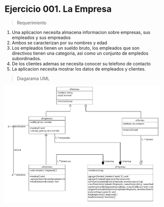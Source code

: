 # Ejercicio 001. La Empresa

> Requerimiento
1. Una aplicacion necesita almacena informacion sobre empresas, sus empleados y sus empreados
2. Ambos se caracterizan por su nombres y edad
3. Los empleados tienen un sueldo bruto, los empleados que son directivos tienen una categoria, asi como un conjunto de empledos subordinados.
4. De los clientes ademas se necesita conocer su telefono de contacto
5. La aplicacion necesita mostrar los datos de empleados y clientes.

> Diagarama UML


<img src="Empresa.png"
     alt="Markdown Monster icon"
     style="float: left; margin-right: 10px;" />